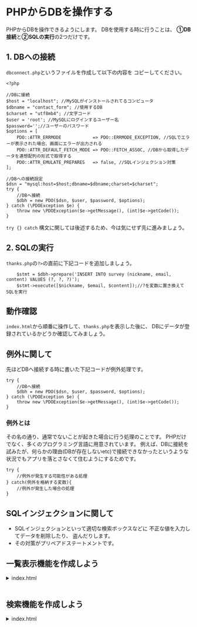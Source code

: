 # PHPからDBを操作する
PHPからDBを操作できるようにします。
DBを使用する時に行うことは、
**①DB接続**と**②SQLの実行**の2つだけです。

## 1. DBへの接続

`dbconnect.php`というファイルを作成して以下の内容を
コピーしてください。
```
<?php

//DBに接続
$host = "localhost"; //MySQLがインストールされてるコンピュータ
$dbname = "contact_form"; //使用するDB
$charset = "utf8mb4"; //文字コード
$user = 'root'; //MySQLにログインするユーザー名
$password='';//ユーザーのパスワード
$options = [
    PDO::ATTR_ERRMODE            => PDO::ERRMODE_EXCEPTION, //SQLでエラーが表示された場合、画面にエラーが出力される
    PDO::ATTR_DEFAULT_FETCH_MODE => PDO::FETCH_ASSOC, //DBから取得したデータを連想配列の形式で取得する
    PDO::ATTR_EMULATE_PREPARES   => false, //SQLインジェクション対策
];

//DBへの接続設定
$dsn = "mysql:host=$host;dbname=$dbname;charset=$charset";
try {
    //DBへ接続
    $dbh = new PDO($dsn, $user, $password, $options);
} catch (\PDOException $e) {
    throw new \PDOException($e->getMessage(), (int)$e->getCode());
}
```

`try {} catch` 構文に関しては後述するため、今は気にせず先に進みましょう。

## 2. SQLの実行
`thanks.php`の`?>`の直前に下記コードを追加しましょう。
```
    $stmt = $dbh->prepare('INSERT INTO survey (nickname, email, content) VALUES (?, ?, ?)');
    $stmt->execute([$nickname, $email, $content]);//?を変数に置き換えてSQLを実行
```

## 動作確認
`index.html`から順番に操作して、`thanks.php`を表示した後に、
DBにデータが登録されているかどうか確認してみましょう。

## 例外に関して
先ほどDBへ接続する時に書いた下記コードが例外処理です。
```
try {
    //DBへ接続
    $dbh = new PDO($dsn, $user, $password, $options);
} catch (\PDOException $e) {
    throw new \PDOException($e->getMessage(), (int)$e->getCode());
}
```
### 例外とは
その名の通り、通常でないことが起きた場合に行う処理のことです。
PHPだけでなく、多くのプログラミング言語に用意されています。
例えば、DBに接続を試みたが、何らかの理由(DBが存在しないetc)で接続できなかったというような状況でもアプリを落とさなくて住むようにするためです。
```
try {
    //例外が発生する可能性がある処理
} catch(例外を格納する変数){
    //例外が発生した場合の処理
}
```


## SQLインジェクションに関して
- SQLインジェクションといって適切な検索ボックスなどに
  不正な値を入力してデータを削除したり、
  盗んだりします。
- その対策がプリペアドステートメントです。

## 一覧表示機能を作成しよう
<details><summary>index.html</summary><div>

```
<?php
    require_once('function.php');
    require_once('dbconnect.php');

    //SQLを実行
    $stmt = $dbh->prepare('SELECT * FROM survey');
    $stmt->execute();
    $results = $stmt->fetchAll(); 
?>
<!DOCTYPE html>
<html lang="ja">
<head>
    <meta charset="utf-8">
    <title>一覧</title>
</head>
<body>
<!-- //画面に表示する -->
    <?php foreach ($results as $result): ?>
        <p><?php echo h($result['nickname']); ?></p>
        <p><?php echo h($result['email']); ?></p>
        <p><?php echo h($result['content']); ?></p>
    <?php endforeach; ?>
</body>
</html>
```

</div></details>
<br>

## 検索機能を作成しよう
<details><summary>index.html</summary><div>

```
<?php
    require_once('function.php');
    require_once('dbconnect.php');

    $nickname = '';
    if (isset($_GET['nickname'])) {
        $nickname = $_GET['nickname'];
    }

    //SQLを実行
    $stmt = $dbh->prepare('SELECT * FROM survey WHERE nickname like ?');
    $stmt->execute(["%$nickname%"]);
    $results = $stmt->fetchAll(); 
?>
<!DOCTYPE html>
<html lang="ja">
<head>
    <title>送信完了</title>
    <meta charset="utf-8">
</head>
<body>
    <form action="" method="get">
        <p>検索したいnicknameを入力してください。</p>
        <input type="text" name="nickname">
        <input type="submit" value="検索">
    </form>
    <!-- //画面に表示する -->
    <?php foreach ($results as $result): ?>
        <p><?php echo h($result['nickname']); ?></p>
        <p><?php echo h($result['email']); ?></p>
        <p><?php echo h($result['content']); ?></p>
    <?php endforeach; ?>
</body>
</html>
```

</div></details>
<br>